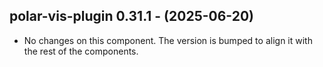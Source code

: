   ## polar-vis-plugin 0.31.1 - (2025-06-20)
  
  * No changes on this component. The version is bumped to align it
    with the rest of the components.
